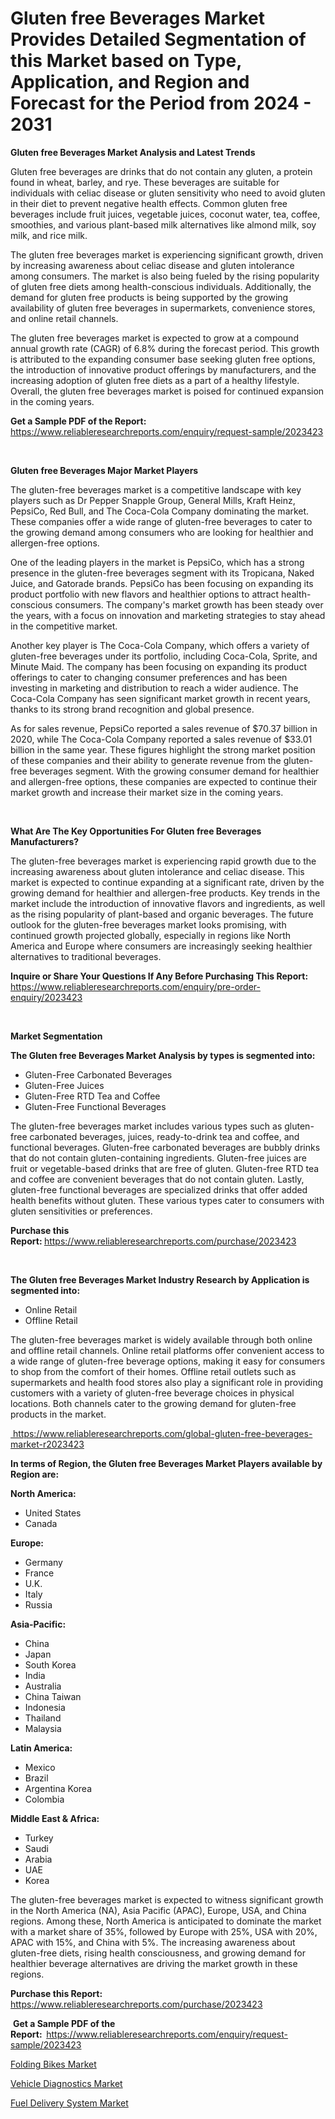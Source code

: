 <p><h1>Gluten free Beverages Market Provides Detailed Segmentation of this Market based on Type, Application, and Region and Forecast for the Period from 2024 - 2031</h1></p><p><strong>Gluten free Beverages Market Analysis and Latest Trends</strong></p>
<p><p>Gluten free beverages are drinks that do not contain any gluten, a protein found in wheat, barley, and rye. These beverages are suitable for individuals with celiac disease or gluten sensitivity who need to avoid gluten in their diet to prevent negative health effects. Common gluten free beverages include fruit juices, vegetable juices, coconut water, tea, coffee, smoothies, and various plant-based milk alternatives like almond milk, soy milk, and rice milk.</p><p>The gluten free beverages market is experiencing significant growth, driven by increasing awareness about celiac disease and gluten intolerance among consumers. The market is also being fueled by the rising popularity of gluten free diets among health-conscious individuals. Additionally, the demand for gluten free products is being supported by the growing availability of gluten free beverages in supermarkets, convenience stores, and online retail channels.</p><p>The gluten free beverages market is expected to grow at a compound annual growth rate (CAGR) of 6.8% during the forecast period. This growth is attributed to the expanding consumer base seeking gluten free options, the introduction of innovative product offerings by manufacturers, and the increasing adoption of gluten free diets as a part of a healthy lifestyle. Overall, the gluten free beverages market is poised for continued expansion in the coming years.</p></p>
<p><strong>Get a Sample PDF of the Report:&nbsp;</strong> <a href="https://www.reliableresearchreports.com/enquiry/request-sample/2023423">https://www.reliableresearchreports.com/enquiry/request-sample/2023423</a></p>
<p>&nbsp;</p>
<p><strong>Gluten free Beverages Major Market Players</strong></p>
<p><p>The gluten-free beverages market is a competitive landscape with key players such as Dr Pepper Snapple Group, General Mills, Kraft Heinz, PepsiCo, Red Bull, and The Coca-Cola Company dominating the market. These companies offer a wide range of gluten-free beverages to cater to the growing demand among consumers who are looking for healthier and allergen-free options.</p><p>One of the leading players in the market is PepsiCo, which has a strong presence in the gluten-free beverages segment with its Tropicana, Naked Juice, and Gatorade brands. PepsiCo has been focusing on expanding its product portfolio with new flavors and healthier options to attract health-conscious consumers. The company's market growth has been steady over the years, with a focus on innovation and marketing strategies to stay ahead in the competitive market.</p><p>Another key player is The Coca-Cola Company, which offers a variety of gluten-free beverages under its portfolio, including Coca-Cola, Sprite, and Minute Maid. The company has been focusing on expanding its product offerings to cater to changing consumer preferences and has been investing in marketing and distribution to reach a wider audience. The Coca-Cola Company has seen significant market growth in recent years, thanks to its strong brand recognition and global presence.</p><p>As for sales revenue, PepsiCo reported a sales revenue of $70.37 billion in 2020, while The Coca-Cola Company reported a sales revenue of $33.01 billion in the same year. These figures highlight the strong market position of these companies and their ability to generate revenue from the gluten-free beverages segment. With the growing consumer demand for healthier and allergen-free options, these companies are expected to continue their market growth and increase their market size in the coming years.</p></p>
<p>&nbsp;</p>
<p><strong>What Are The Key Opportunities For Gluten free Beverages Manufacturers?</strong></p>
<p><p>The gluten-free beverages market is experiencing rapid growth due to the increasing awareness about gluten intolerance and celiac disease. This market is expected to continue expanding at a significant rate, driven by the growing demand for healthier and allergen-free products. Key trends in the market include the introduction of innovative flavors and ingredients, as well as the rising popularity of plant-based and organic beverages. The future outlook for the gluten-free beverages market looks promising, with continued growth projected globally, especially in regions like North America and Europe where consumers are increasingly seeking healthier alternatives to traditional beverages.</p></p>
<p><strong>Inquire or Share Your Questions If Any Before Purchasing This Report:</strong> <a href="https://www.reliableresearchreports.com/enquiry/pre-order-enquiry/2023423">https://www.reliableresearchreports.com/enquiry/pre-order-enquiry/2023423</a></p>
<p>&nbsp;</p>
<p><strong>Market Segmentation</strong></p>
<p><strong>The Gluten free Beverages Market Analysis by types is segmented into:</strong></p>
<p><ul><li>Gluten-Free Carbonated Beverages</li><li>Gluten-Free Juices</li><li>Gluten-Free RTD Tea and Coffee</li><li>Gluten-Free Functional Beverages</li></ul></p>
<p><p>The gluten-free beverages market includes various types such as gluten-free carbonated beverages, juices, ready-to-drink tea and coffee, and functional beverages. Gluten-free carbonated beverages are bubbly drinks that do not contain gluten-containing ingredients. Gluten-free juices are fruit or vegetable-based drinks that are free of gluten. Gluten-free RTD tea and coffee are convenient beverages that do not contain gluten. Lastly, gluten-free functional beverages are specialized drinks that offer added health benefits without gluten. These various types cater to consumers with gluten sensitivities or preferences.</p></p>
<p><strong>Purchase this Report:&nbsp;</strong><a href="https://www.reliableresearchreports.com/purchase/2023423">https://www.reliableresearchreports.com/purchase/2023423</a></p>
<p>&nbsp;</p>
<p><strong>The Gluten free Beverages Market Industry Research by Application is segmented into:</strong></p>
<p><ul><li>Online Retail</li><li>Offline Retail</li></ul></p>
<p><p>The gluten-free beverages market is widely available through both online and offline retail channels. Online retail platforms offer convenient access to a wide range of gluten-free beverage options, making it easy for consumers to shop from the comfort of their homes. Offline retail outlets such as supermarkets and health food stores also play a significant role in providing customers with a variety of gluten-free beverage choices in physical locations. Both channels cater to the growing demand for gluten-free products in the market.</p></p>
<p><a href="https://www.reliableresearchreports.com/global-gluten-free-beverages-market-r2023423">&nbsp;https://www.reliableresearchreports.com/global-gluten-free-beverages-market-r2023423</a></p>
<p><strong>In terms of Region, the Gluten free Beverages Market Players available by Region are:</strong></p>
<p>
    <p> <strong> North America: </strong>
        <ul>
            <li>United States</li>
            <li>Canada</li>
        </ul>
        </p> 
    <p> <strong> Europe: </strong>
        <ul>
            <li>Germany</li>
            <li>France</li>
            <li>U.K.</li>
            <li>Italy</li>
            <li>Russia</li>
        </ul>
        </p> 
    <p> <strong> Asia-Pacific: </strong>
        <ul>
            <li>China</li>
            <li>Japan</li>
            <li>South Korea</li>
            <li>India</li>
            <li>Australia</li>
            <li>China Taiwan</li>
            <li>Indonesia</li>
            <li>Thailand</li>
            <li>Malaysia</li>
        </ul>
        </p> 
    <p> <strong> Latin America: </strong>
        <ul>
            <li>Mexico</li>
            <li>Brazil</li>
            <li>Argentina Korea</li>
            <li>Colombia</li>
        </ul>
        </p> 
    <p> <strong> Middle East & Africa: </strong>
        <ul>
            <li>Turkey</li>
            <li>Saudi</li>
            <li>Arabia</li>
            <li>UAE</li>
            <li>Korea</li>
        </ul>
    </p>
    </p>
<p><p>The gluten-free beverages market is expected to witness significant growth in the North America (NA), Asia Pacific (APAC), Europe, USA, and China regions. Among these, North America is anticipated to dominate the market with a market share of 35%, followed by Europe with 25%, USA with 20%, APAC with 15%, and China with 5%. The increasing awareness about gluten-free diets, rising health consciousness, and growing demand for healthier beverage alternatives are driving the market growth in these regions.</p></p>
<p><strong>Purchase this Report: </strong><a href="https://www.reliableresearchreports.com/purchase/2023423">https://www.reliableresearchreports.com/purchase/2023423</a></p>
<p>&nbsp;<strong>Get a Sample PDF of the Report:&nbsp;&nbsp;</strong><a href="https://www.reliableresearchreports.com/enquiry/request-sample/2023423">https://www.reliableresearchreports.com/enquiry/request-sample/2023423</a></p>
<p><strong></strong></p>
<p><p><a href="https://www.linkedin.com/pulse/folding-bikes-market-analysis-examines-its-scope-growth-opportunities-1krxf?trackingId=KNbhY%2BQ2RcV%2BK%2F%2FMAHbdfQ%3D%3D">Folding Bikes Market</a></p><p><a href="https://www.linkedin.com/pulse/vehicle-diagnostics-market-research-report-forecasted-period-rcz4c?trackingId=M6EXP9ysiY8pNvX1zSPl6w%3D%3D">Vehicle Diagnostics Market</a></p><p><a href="https://www.linkedin.com/pulse/fuel-delivery-system-market-comprehensive-report-its-share-amp-sydsf?trackingId=JfFt4pmu69svW%2FZkCPtT2g%3D%3D">Fuel Delivery System Market</a></p></p>